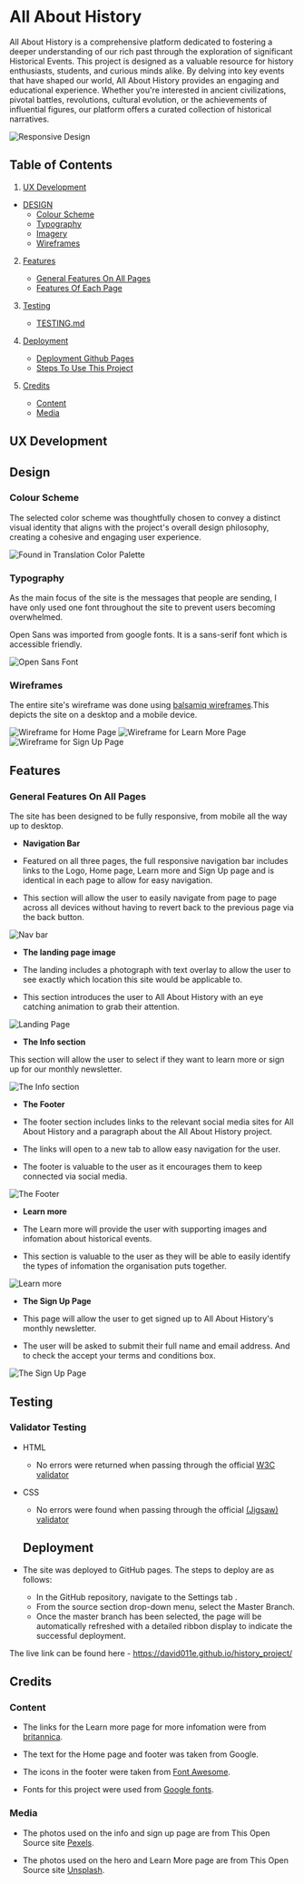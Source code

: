 # All About History

All About History is a comprehensive platform dedicated to fostering a deeper understanding of our rich past through the exploration of significant Historical Events. This project is designed as a valuable resource for history enthusiasts, students, and curious minds alike. By delving into key events that have shaped our world, All About History provides an engaging and educational experience. Whether you're interested in ancient civilizations, pivotal battles, revolutions, cultural evolution, or the achievements of influential figures, our platform offers a curated collection of historical narratives.

![Responsive Design](assets/images/amiresponsive.png)

## **Table of Contents**

1. [UX Development](#ux-development)

* [DESIGN](#design)
    * [Colour Scheme](#colour-scheme)
    * [Typography](#typography)
    * [Imagery](#imagery)
    * [Wireframes](#wireframes)

2. [Features](#features)  
    
    * [General Features On All Pages](#general-features-on-all-pages)
    * [Features Of Each Page](#features-of-each-page)

3. [Testing](#testing)
    * [TESTING.md](#testing)

4. [Deployment](#deployment)  
    * [Deployment Github Pages](#deployment-to-github-pages)
    * [Steps To Use This Project](#steps-to-use-this-project)  

5. [Credits](#credits)  
    * [Content](#content)
    * [Media](#media)


## **UX Development**

## **Design**

### **Colour Scheme**

The selected color scheme was thoughtfully chosen to convey a distinct visual identity that aligns with the project's overall design philosophy, creating a cohesive and engaging user experience.

![Found in Translation Color Palette](assets/images/colour-scheme.png)

### **Typography**

As the main focus of the site is the messages that people are sending, I have only used one font throughout the site to prevent users becoming overwhelmed.

Open Sans was imported from google fonts. It is a sans-serif font which is accessible friendly.

![Open Sans Font](assets/images/open-sans.png)

### **Wireframes**

The entire site's wireframe was done using [balsamiq wireframes](https://balsamiq.com/).This depicts the site on a desktop and a mobile device.

![Wireframe for Home Page](assets/images/home-page-wireframes.png)
![Wireframe for Learn More Page](assets/images/learn-more-page-wireframes.png)
![Wireframe for Sign Up Page](assets/images/sign-up-page-wireframes.png)

## Features

### **General Features On All Pages**

The site has been designed to be fully responsive, from mobile all the way up to desktop.

- __Navigation Bar__

- Featured on all three pages, the full responsive navigation bar includes links to the Logo, Home page, Learn more and Sign Up page and is identical in each page to allow for easy navigation.

 - This section will allow the user to easily navigate from page to page across all devices without having to revert back to the previous page via the back button.

![Nav bar](assets/images/header.png)

- __The landing page image__

 - The landing includes a photograph with text overlay to allow the user to see exactly which location this site would be applicable to. 
  - This section introduces the user to All About History with an eye catching animation to grab their attention.

  ![Landing Page](assets/images/heroimage.png)

  - __The Info section__

  This section will allow the user to select if they want to learn more or sign up for our monthly newsletter.

  ![The Info section](assets/images/info-content.png)

  - __The Footer__ 

   - The footer section includes links to the relevant social media sites for All About History and a paragraph about the All About History project.

   - The links will open to a new tab to allow easy navigation for the user.

   - The footer is valuable to the user as it encourages them to keep connected via social media.


![The Footer](assets/images/footer.png)

- __Learn more__

- The Learn more will provide the user with supporting images and infomation about historical events.

- This section is valuable to the user as they will be able to easily identify the types of infomation the organisation puts together. 

![Learn more](assets/images/learnmore.png)

- __The Sign Up Page__

- This page will allow the user to get signed up to All About History's monthly newsletter.

- The user will be asked to submit their full name and email address. And to check the accept your terms and conditions box.

![The Sign Up Page](assets/images/signup.png)

## Testing 

### Validator Testing 

- HTML
  - No errors were returned when passing through the official [W3C validator](https://validator.w3.org/nu/?doc=https%3A%2F%2Fcode-institute-org.github.io%2Flove-running-2.0%2Findex.html)
- CSS
  - No errors were found when passing through the official [(Jigsaw) validator](https://jigsaw.w3.org/css-validator/validator?uri=https%3A%2F%2Fvalidator.w3.org%2Fnu%2F%3Fdoc%3Dhttps%253A%252F%252Fcode-institute-org.github.io%252Flove-running-2.0%252Findex.html&profile=css3svg&usermedium=all&warning=1&vextwarning=&lang=en#css)

  ## Deployment

- The site was deployed to GitHub pages. The steps to deploy are as follows: 
  - In the GitHub repository, navigate to the Settings tab .
  - From the source section drop-down menu, select the Master Branch.
  - Once the master branch has been selected, the page will be automatically refreshed with a detailed ribbon display to indicate the successful deployment. 

The live link can be found here - https://david011e.github.io/history_project/

## Credits 

### Content

- The links for the Learn more page for more infomation were from [britannica](https://www.britannica.com/).

- The text for the Home page and footer was taken from Google.

- The icons in the footer were taken from [Font Awesome](https://fontawesome.com/).

- Fonts for this project were used from [Google fonts](https://fonts.google.com/).

### Media

- The photos used on the info and sign up page are from This Open Source site [Pexels](www.pexels.com).

- The photos used on the hero and Learn More page are from This Open Source site [Unsplash](https://unsplash.com/).